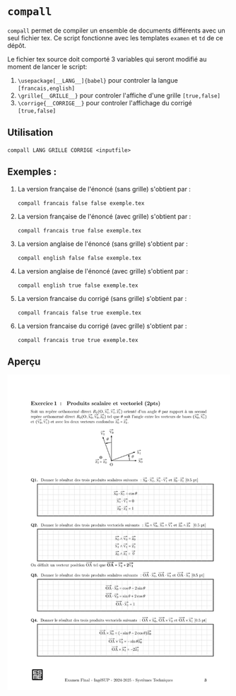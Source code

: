 # `compall`

`compall` permet de compiler un ensemble de documents différents avec un seul fichier tex.
Ce script fonctionne avec les templates `examen` et `td` de ce dépôt.

Le fichier tex source doit comporté 3 variables qui seront modifié au moment de lancer le script:

1. `\usepackage[__LANG__]{babel}` pour controler la langue `[francais,english]`
2. `\grille{__GRILLE__}`  pour controler l'affiche d'une grille `[true,false]`
3. `\corrige{__CORRIGE__}` pour controler l'affichage du corrigé `[true,false]`

## Utilisation 

`compall LANG GRILLE CORRIGE <inputfile>`

## Exemples :

1. La version française de l'énoncé (sans grille) s'obtient par :

    `compall francais false false exemple.tex`

2. La version française de l'énoncé (avec grille) s'obtient par :

    `compall francais true false exemple.tex`

3. La version anglaise de l'énoncé (sans grille) s'obtient par :

    `compall english false false exemple.tex`

4. La version anglaise de l'énoncé (avec grille) s'obtient par :

    `compall english true false exemple.tex`

5. La version francaise du corrigé (sans grille) s'obtient par :

    `compall francais false true exemple.tex`

5. La version francaise du corrigé (avec grille) s'obtient par :

    `compall francais true true exemple.tex`

## Aperçu
![Page de titre](img/exemple_francais_grille_corrige.pdf-0.png)
